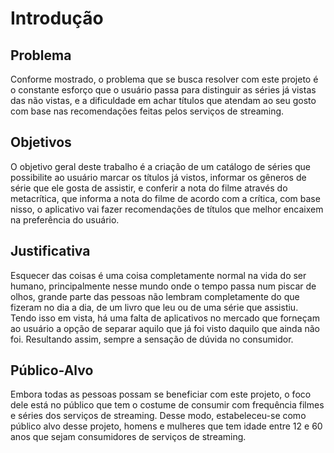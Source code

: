 # Introdução

## Problema
Conforme mostrado, o problema que se busca resolver com este projeto é o constante esforço que o usuário passa para distinguir as séries já vistas das não vistas, e a dificuldade em achar títulos que atendam ao seu gosto com base nas recomendações feitas pelos serviços de streaming.

## Objetivos
O objetivo geral deste trabalho é a criação de um catálogo de séries que possibilite ao usuário marcar os títulos já vistos, informar os gêneros de série que ele gosta de assistir, e conferir a nota do filme através do metacrítica, que informa a nota do filme de acordo com a crítica, com base nisso, o aplicativo vai fazer recomendações de títulos que melhor encaixem na preferência do usuário.

## Justificativa
Esquecer das coisas é uma coisa completamente normal na vida do ser humano, principalmente nesse mundo onde o tempo passa num piscar de olhos, grande parte das pessoas não lembram completamente do que fizeram no dia a dia, de um livro que leu ou de uma série que assistiu.
Tendo isso em vista, há uma falta de aplicativos no mercado que forneçam ao usuário a opção de separar aquilo que já foi visto daquilo que ainda não foi. Resultando assim, sempre a sensação de dúvida no consumidor.

## Público-Alvo
Embora todas as pessoas possam se beneficiar com este projeto, o foco dele está no público que tem o costume de consumir com frequência filmes e séries dos serviços de streaming.
Desse modo, estabeleceu-se como público alvo desse projeto, homens e mulheres que tem idade entre 12 e 60 anos que sejam consumidores de serviços de streaming. 

 
